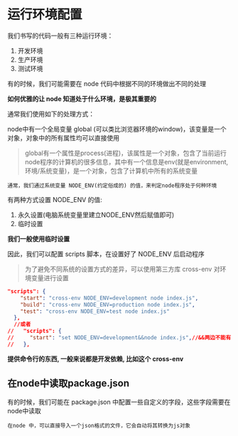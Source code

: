 # 运行环境配置

我们书写的代码一般有三种运行环境：

1. 开发环境
2. 生产环境
3. 测试环境

有的时候，我们可能需要在 node 代码中根据不同的环境做出不同的处理

**如何优雅的让 node 知道处于什么环境，是极其重要的**

通常我们使用如下的处理方式：

node中有一个全局变量 global (可以类比浏览器环境的window)，该变量是一个对象，对象中的所有属性均可以直接使用

> global有一个属性是process(进程)，该属性是一个对象，包含了当前运行node程序的计算机的很多信息，其中有一个信息是env(就是environment, 环境/系统变量)，是一个对象，包含了计算机中所有的系统变量

`通常，我们通过系统变量 NODE_ENV(约定俗成的) 的值，来判定node程序处于何种环境`

有两种方式设置 NODE_ENV 的值: 

1. 永久设置(电脑系统变量里建立NODE_ENV然后赋值即可)
2. 临时设置

**我们一般使用临时设置**

因此，我们可以配置 scripts 脚本，在设置好了 NODE_ENV 后启动程序

> 为了避免不同系统的设置方式的差异，可以使用第三方库 cross-env 对环境变量进行设置

```json
"scripts": {
    "start": "cross-env NODE_ENV=development node index.js",
    "build": "cross-env NODE_ENV=production node index.js",
    "test": "cross-env NODE_ENV=test node index.js"
  },
  //或者
//   "scripts": {
//     "start": "set NODE_ENV=development&&node index.js",//&&两边不能有空格,但是set命令不能跨环境,比如linux环境下就要用export
//   },
```

**提供命令行的东西, 一般来说都是开发依赖, 比如这个 cross-env**

## 在node中读取package.json

有的时候，我们可能在 package.json 中配置一些自定义的字段，这些字段需要在node中读取

`在node 中，可以直接导入一个json格式的文件，它会自动将其转换为js对象`
